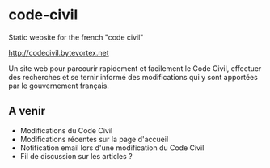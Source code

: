 # code-civil
Static website for the french "code civil"

http://codecivil.bytevortex.net

Un site web pour parcourir rapidement et facilement le Code Civil, effectuer des recherches et se ternir informé des modifications qui y sont apportées par le gouvernement français.

## A venir

- Modifications du Code Civil
- Modifications récentes sur la page d'accueil
- Notification email lors d'une modification du Code Civil
- Fil de discussion sur les articles ?
